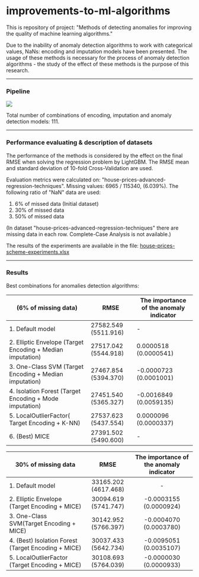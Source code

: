 # improvements-to-ml-algorithms

This is repository of project: "Methods of detecting anomalies for improving the quality of machine learning algorithms."

Due to the inability of anomaly detection algorithms to work with categorical values, NaNs: encoding and imputation models have been presented. The usage of these methods is necessary for the process of anomaly detection algorithms - the study of the effect of these methods is the purpose of this research.

* * *

### Pipeline

![](https://user-images.githubusercontent.com/48650320/136623212-9575eb61-1244-4398-8510-6e16bbbb06cc.png)

Total number of combinations of encoding, imputation and anomaly detection models: 111.
* * *

### Performance evaluating & description of datasets

The performance of the methods is considered by the effect on the final RMSE when solving the regression problem by LightGBM. The RMSE mean and standard deviation of 10-fold Cross-Validation are used.

Evaluation metrics were calculated on: "house-prices-advanced-regression-techniques". Missing values: 6965 / 115340, (6.039%). The following ratio of "NaN" data are used:

1.  6% of missed data (Initial dataset)
2.  30% of missed data
3.  50% of missed data

(In dataset "house-prices-advanced-regression-techniques" there are missing data in each row. Complete-Case Analysis is not available.)

The results of the experiments are available in the file: [house-prices-scheme-experiments.xlsx](https://github.com/georgii-nigm/Improvements-to-ML-algorithms/blob/master/house-prices-scheme-experiments.xlsx)

* * *

### Results

Best combinations for anomalies detection algorithms:

| (6% of missing data)                                           |     RMSE                 |     The importance of the anomaly indicator    |
|----------------------------------------------------------------|--------------------------|------------------------------------------------|
|     1. Default model                                           |     27582.549 (5511.916) | -                                              |
|     2. Elliptic Envelope (Target Encoding + Median imputation) |     27517.042 (5544.918) | 0.0000518 (0.0000541)                          |
| 3.   One-Class SVM (Target Encoding + Median imputation)       | 27467.854 (5394.370)     | -0.0000723 (0.0001001)                         |
| 4. Isolation Forest (Target   Encoding + Mode imputation)      | 27451.540 (5365.327)     | -0.0016849 (0.0059135)                         |
| 5. LocalOutlierFactor( Target   Encoding + K-NN)               | 27537.623 (5437.554)     | 0.0000096 (0.0000337)                          |
|     6. (Best) MICE                                             |     27391.502 (5490.600) |        -                                       |


|     30% of missing data                               |           RMSE       |     The importance of the anomaly indicator    |
|-------------------------------------------------------|:--------------------:|:----------------------------------------------:|
|     1. Default model                                  | 33165.202 (4617.468) | -                                              |
| 2. Elliptic Envelope (Target Encoding + MICE)         | 30094.619 (5741.747) | -0.0003155 (0.0000924)                         |
| 3. One-Class SVM(Target Encoding + MICE)              | 30142.952 (5766.397) | -0.0004070 (0.0003780)                         |
| 4. (Best) Isolation Forest (Target   Encoding + MICE) | 30037.433 (5642.734) | -0.0095051 (0.0035107)                         |
| 5. LocalOutlierFactor (Target   Encoding + MICE)      | 30108.693 (5764.039) | -0.0000030 (0.0000933)                         |
